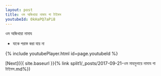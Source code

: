 ```yaml
---
layout: post
title: ওম অজিথায়া নামায গা টাইমস
youtubeId: 0kHaPQ7aPi8
---
```

 
 
 ওম অজিথায়া নামায  
 
 -  যাকে পরাস্ত করা যায় না 
 
  
 
  
 
 
 
 
 
 


{% include youtubePlayer.html id=page.youtubeId %}
 
[Next]({{ site.baseurl }}{% link  split1/_posts/2017-09-21-ওম মাহমুনায়ে নামায গা টাইমস.md%})
 
